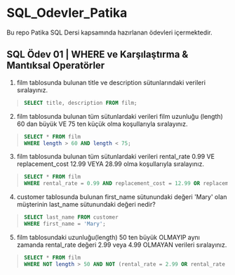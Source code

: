 # SQL_Odevler_Patika
Bu repo Patika SQL Dersi kapsamında hazırlanan ödevleri içermektedir.

## SQL Ödev 01 | WHERE ve Karşılaştırma & Mantıksal Operatörler

1. film tablosunda bulunan title ve description sütunlarındaki verileri sıralayınız.

> ```sql
> SELECT title, description FROM film;

2. film tablosunda bulunan tüm sütunlardaki verileri film uzunluğu (length) 60 dan büyük VE 75 ten küçük olma koşullarıyla sıralayınız.

> ```sql
> SELECT * FROM film 
> WHERE length > 60 AND length < 75;

3. film tablosunda bulunan tüm sütunlardaki verileri rental_rate 0.99 VE replacement_cost 12.99 VEYA 28.99 olma koşullarıyla sıralayınız.

> ```sql
> SELECT * FROM film
> WHERE rental_rate = 0.99 AND replacement_cost = 12.99 OR replacement_cost = 28.99;

4. customer tablosunda bulunan first_name sütunundaki değeri 'Mary' olan müşterinin last_name sütunundaki değeri nedir?

> ```sql
> SELECT last_name FROM customer
> WHERE first_name = 'Mary';

5. film tablosundaki uzunluğu(length) 50 ten büyük OLMAYIP aynı zamanda rental_rate değeri 2.99 veya 4.99 OLMAYAN verileri sıralayınız.

> ```sql
> SELECT * FROM film
> WHERE NOT length > 50 AND NOT (rental_rate = 2.99 OR rental_rate = 4.99);
